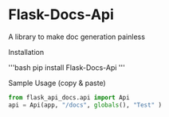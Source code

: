 # Flask-Docs-Api

A library to make doc generation painless

Installation

'''bash
pip install Flask-Docs-Api
'''


Sample Usage (copy & paste)

```python
from flask_api_docs.api import Api
api = Api(app, "/docs", globals(), "Test" )
```

